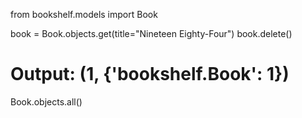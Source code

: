 from bookshelf.models import Book

book = Book.objects.get(title="Nineteen Eighty-Four")
book.delete()
# Output: (1, {'bookshelf.Book': 1})

Book.objects.all()